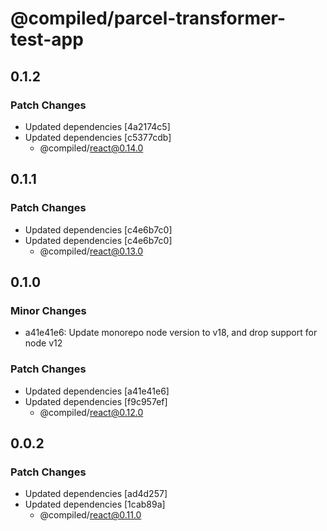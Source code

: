 # @compiled/parcel-transformer-test-app

## 0.1.2

### Patch Changes

- Updated dependencies [4a2174c5]
- Updated dependencies [c5377cdb]
  - @compiled/react@0.14.0

## 0.1.1

### Patch Changes

- Updated dependencies [c4e6b7c0]
- Updated dependencies [c4e6b7c0]
  - @compiled/react@0.13.0

## 0.1.0

### Minor Changes

- a41e41e6: Update monorepo node version to v18, and drop support for node v12

### Patch Changes

- Updated dependencies [a41e41e6]
- Updated dependencies [f9c957ef]
  - @compiled/react@0.12.0

## 0.0.2

### Patch Changes

- Updated dependencies [ad4d257]
- Updated dependencies [1cab89a]
  - @compiled/react@0.11.0
